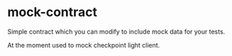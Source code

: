 # mock-contract

Simple contract which you can modify to include mock data for your tests. 

At the moment used to mock checkpoint light client.